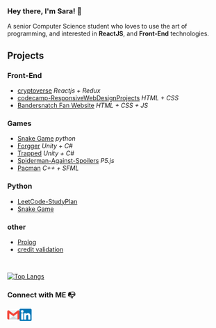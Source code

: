 ### Hey there, I'm Sara! 👋 

A senior Computer Science student who loves to use the art of programming, and interested in **ReactJS**, and **Front-End** technologies.
</br>

## Projects

### Front-End 
  - [cryptoverse](https://github.com/saraatq/cryptoverse) *Reactjs + Redux*
  - [codecamp-ResponsiveWebDesignProjects](https://github.com/saraatq/codecamp-ResponsiveWebDesignProjects) *HTML + CSS*
  - [Bandersnatch Fan Website](https://github.com/Open-Source-Community/Bandersnatch) *HTML + CSS + JS*
  
  
### Games
  - [Snake Game](https://github.com/saraatq/snakeGame) *python*
  - [Forgger](https://github.com/saraatq/Forgger-game) *Unity + C#*
  - [Trapped](https://github.com/a7medayman6/Trapped) *Unity + C#*
  - [Spiderman-Against-Spoilers](https://github.com/Open-Source-Community/Spiderman-Against-Spoilers) *P5.js*
  - [Pacman](https://github.com/saraatq/PacMan-with-impossible-mode)  *C++ + SFML*


### Python
  - [LeetCode-StudyPlan](https://github.com/saraatq/LeetCode-StudyPlan)
  - [Snake Game](https://github.com/saraatq/snakeGame) 

### other
  - [Prolog](https://github.com/saraatq/Prolog)
  - [credit validation](https://github.com/saraatq/credit-validation) 

</br>

<!--
[![Sara Tareq's github stats](https://github-readme-stats.vercel.app/api?username=saraatq&hide=stars&show_icons=true&theme=radical&include_all_commits=true&count_private=true)](https://github.com/saraatq?tab=repositories)
-->

[![Top Langs](https://github-readme-stats.vercel.app/api/top-langs/?username=saraatq&layout=compact&theme=dracula)](https://github.com/saraatq?tab=repositories)


### Connect with ME 📭

[<img align="left" alt="saraatq | email" width="28px" src="img/Gmail.png" />](mailto:ssaaratarek@gmail.com)
[<img align="left" alt="saraatq | Linkedin" width="28px" src="img/linkedin.png" />](https://www.linkedin.com/in/sara-tareq/)

<!--
**saraatq/saraatq** is a ✨ _special_ ✨ repository because its `README.md` (this file) appears on your GitHub profile.
Here are some ideas to get you started:
- 🔭 I’m currently working on ...
- 🌱 I’m currently learning ...
- 👯 I’m looking to collaborate on ...
- 🤔 I’m looking for help with ...
- 💬 Ask me about ...
- 📫 How to reach me: ...
- 😄 Pronouns: ...
- ⚡ Fun fact: ...
-->
